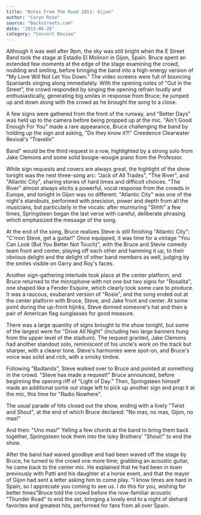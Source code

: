 ```yaml
---
title: "Notes From The Road 2013: Gijon"
author: "Caryn Rose"
source: "Backstreets.com"
date: "2013-06-26"
category: "Concert Review"
---
```


Although it was well after 9pm, the sky was still bright when the E Street Band took the stage at Estadio El Molinon in Gijon, Spain. Bruce spent an extended few moments at the edge of the stage examining the crowd, nodding and smiling, before bringing the band into a high-energy version of "My Love Will Not Let You Down." The video screens were full of bouncing Spaniards singing along immediately. With the opening notes of "Out in the Street", the crowd responded by singing the opening refrain loudly and enthusiastically, generating big smiles in response from Bruce; he jumped up and down along with the crowd as he brought the song to a close.

A few signs were gathered from the front of the runway, and "Better Days" was held up to the camera before being propped up at the mic. "Ain't Good Enough For You" made a rare appearance, Bruce challenging the band by holding up the sign and asking, "Do they know it?!" Creedence Clearwater Revival's "Travelin"

Band" would be the third request in a row, highlighted by a strong solo from Jake Clemons and some solid boogie-woogie piano from the Professor.

While sign requests and covers are always great, the highlight of the show tonight was the next three-song arc: "Jack of All Trades", "The River", and "Atlantic City", sharing stories of hard times and difficult choices. "The River" almost always elicits a powerful, vocal response from the crowds in Europe, and tonight in Gijon was no different. "Atlantic City" was one of the night's standouts, performed with precision, power and depth from all the musicians, but particularly in the vocals: after murmuring "Shhh" a few times, Springsteen began the last verse with careful, deliberate phrasing which emphasized the message of the song.

At the end of the song, Bruce realizes Steve is still finishing "Atlantic City": "C'mon Steve, get a guitar!" Once equipped, it was time for a vintage "You Can Look (But You Better Not Touch)", with the Bruce and Stevie comedy team front and center, playing off each other and hamming it up, to their obvious delight and the delight of other band members as well, judging by the smiles visible on Garry and Roy's faces.

Another sign-gathering interlude took place at the center platform, and Bruce returned to the microphone with not one but two signs for "Rosalita", one shaped like a Fender Esquire, which clearly took some care to produce. It was a raucous, exuberant version of "Rosie", and the song ended out at the center platform with Bruce, Steve, and Jake front and center. At some point during the up-front hijinks, Steve donned someone's hat and then a pair of American flag sunglasses for good measure.

There was a large quantity of signs brought to the show tonight, but some of the largest were for "Drive All Night" (including two large banners hung from the upper level of the stadium). The request granted, Jake Clemons had another standout solo, reminiscent of his uncle's work on the track but sharper, with a clearer tone. Steve's harmonies were spot-on, and Bruce's voice was solid and rich, with a smoky timbre.

Following "Badlands", Steve walked over to Bruce and pointed at something in the crowd. "Steve has made a request!" Bruce announced, before beginning the opening riff of "Light of Day." Then, Springsteen himself made an additional sortie out stage left to pick up another sign and prop it at the mic, this time for "Radio Nowhere".

The usual parade of hits closed out the show, ending with a lively "Twist and Shout", at the end of which Bruce declared: "No mas, no mas, Gijon, no mas!"

And then: "Uno mas!" Yelling a few chords at the band to bring them back together, Springsteen took them into the Isley Brothers' "Shout!" to end the show.

After the band had waved goodbye and had been waved off the stage by Bruce, he turned to the crowd one more time; grabbing an acoustic guitar, he came back to the center mic. He explained that he had been in town previously with Patti and his daughter at a horse event, and that the mayor of Gijon had sent a letter asking him to come play. "I know times are hard in Spain, so I appreciate you coming to see us. I do this for you, wishing for better times"Bruce told the crowd before the now-familiar acoustic "Thunder Road" to end the set, bringing a lovely end to a night of diehard favorites and greatest hits, performed for fans from all over Spain.